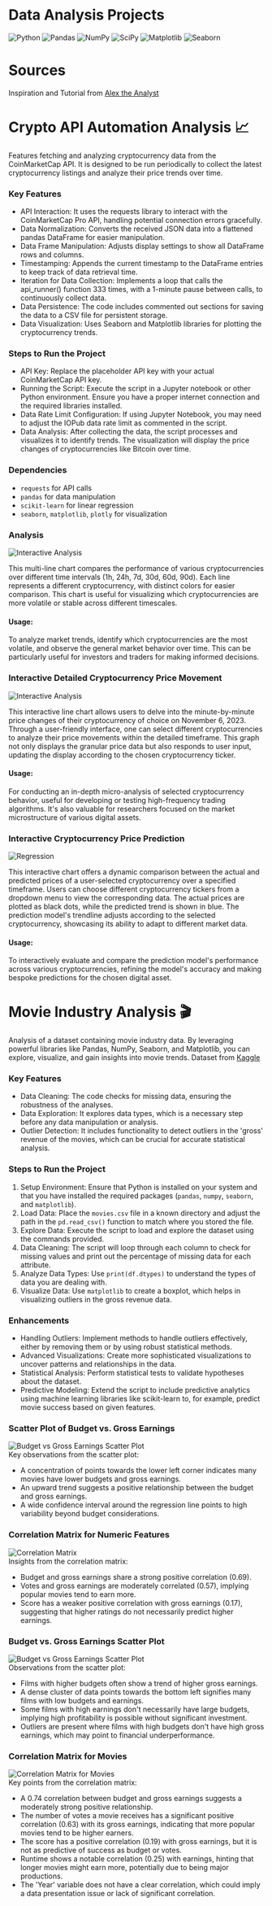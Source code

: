 # Data Analysis Projects

![Python](https://img.shields.io/badge/Made%20with-Python-1f425f.svg)
![Pandas](https://img.shields.io/badge/-Pandas-blue?style=flat&logo=pandas)
![NumPy](https://img.shields.io/badge/-NumPy-lightgrey?style=flat&logo=numpy)
![SciPy](https://img.shields.io/badge/-SciPy-blue?style=flat)
![Matplotlib](https://img.shields.io/badge/-Matplotlib-black?style=flat&logo=matplotlib)
![Seaborn](https://img.shields.io/badge/-Seaborn-brightgreen?style=flat)

# Sources
Inspiration and Tutorial from [Alex the Analyst](https://github.com/AlexTheAnalyst/PortfolioProjects)

# Crypto API Automation Analysis 📈
Features fetching and analyzing cryptocurrency data from the CoinMarketCap API. It is designed to be run periodically to collect the latest cryptocurrency listings and analyze their price trends over time.

### Key Features
- API Interaction: It uses the requests library to interact with the CoinMarketCap Pro API, handling potential connection errors gracefully.
- Data Normalization: Converts the received JSON data into a flattened pandas DataFrame for easier manipulation.
- Data Frame Manipulation: Adjusts display settings to show all DataFrame rows and columns.
- Timestamping: Appends the current timestamp to the DataFrame entries to keep track of data retrieval time.
- Iteration for Data Collection: Implements a loop that calls the api_runner() function 333 times, with a 1-minute pause between calls, to continuously collect data.
- Data Persistence: The code includes commented out sections for saving the data to a CSV file for persistent storage.
- Data Visualization: Uses Seaborn and Matplotlib libraries for plotting the cryptocurrency trends.

### Steps to Run the Project
- API Key: Replace the placeholder API key with your actual CoinMarketCap API key.
- Running the Script: Execute the script in a Jupyter notebook or other Python environment. Ensure you have a proper internet connection and the required libraries installed.
- Data Rate Limit Configuration: If using Jupyter Notebook, you may need to adjust the IOPub data rate limit as commented in the script.
- Data Analysis: After collecting the data, the script processes and visualizes it to identify trends. The visualization will display the price changes of cryptocurrencies like Bitcoin over time.

### Dependencies
- `requests` for API calls
- `pandas` for data manipulation
- `scikit-learn` for linear regression
- `seaborn`, `matplotlib`, `plotly` for visualization

### Analysis
![Interactive Analysis](demo/c1.png) 

This multi-line chart compares the performance of various cryptocurrencies over different time intervals (1h, 24h, 7d, 30d, 60d, 90d). Each line represents a different cryptocurrency, with distinct colors for easier comparison. This chart is useful for visualizing which cryptocurrencies are more volatile or stable across different timescales.
#### Usage:
To analyze market trends, identify which cryptocurrencies are the most volatile, and observe the general market behavior over time. This can be particularly useful for investors and traders for making informed decisions.

### Interactive Detailed Cryptocurrency Price Movement
![Interactive Analysis](demo/cv1.gif) 

This interactive line chart allows users to delve into the minute-by-minute price changes of their cryptocurrency of choice on November 6, 2023. Through a user-friendly interface, one can select different cryptocurrencies to analyze their price movements within the detailed timeframe. This graph not only displays the granular price data but also responds to user input, updating the display according to the chosen cryptocurrency ticker.
#### Usage:
For conducting an in-depth micro-analysis of selected cryptocurrency behavior, useful for developing or testing high-frequency trading algorithms. It's also valuable for researchers focused on the market microstructure of various digital assets.

### Interactive Cryptocurrency Price Prediction
![Regression](demo/cv2.gif)  

This interactive chart offers a dynamic comparison between the actual and predicted prices of a user-selected cryptocurrency over a specified timeframe. Users can choose different cryptocurrency tickers from a dropdown menu to view the corresponding data. The actual prices are plotted as black dots, while the predicted trend is shown in blue. The prediction model's trendline adjusts according to the selected cryptocurrency, showcasing its ability to adapt to different market data.
#### Usage:
To interactively evaluate and compare the prediction model's performance across various cryptocurrencies, refining the model's accuracy and making bespoke predictions for the chosen digital asset.

# Movie Industry Analysis 🎬
Analysis of a dataset containing movie industry data. By leveraging powerful libraries like Pandas, NumPy, Seaborn, and Matplotlib, you can explore, visualize, and gain insights into movie trends. Dataset from [Kaggle](https://www.kaggle.com/datasets/danielgrijalvas/movies)

### Key Features
- Data Cleaning: The code checks for missing data, ensuring the robustness of the analyses.
- Data Exploration: It explores data types, which is a necessary step before any data manipulation or analysis.
- Outlier Detection: It includes functionality to detect outliers in the 'gross' revenue of the movies, which can be crucial for accurate statistical analysis.

### Steps to Run the Project
1. Setup Environment: Ensure that Python is installed on your system and that you have installed the required packages (`pandas`, `numpy`, `seaborn`, and `matplotlib`).
2. Load Data: Place the `movies.csv` file in a known directory and adjust the path in the `pd.read_csv()` function to match where you stored the file.
3. Explore Data: Execute the script to load and explore the dataset using the commands provided.
4. Data Cleaning: The script will loop through each column to check for missing values and print out the percentage of missing data for each attribute.
5. Analyze Data Types: Use `print(df.dtypes)` to understand the types of data you are dealing with.
6. Visualize Data: Use `matplotlib` to create a boxplot, which helps in visualizing outliers in the gross revenue data.

### Enhancements
- Handling Outliers: Implement methods to handle outliers effectively, either by removing them or by using robust statistical methods.
- Advanced Visualizations: Create more sophisticated visualizations to uncover patterns and relationships in the data.
- Statistical Analysis: Perform statistical tests to validate hypotheses about the dataset.
- Predictive Modeling: Extend the script to include predictive analytics using machine learning libraries like scikit-learn to, for example, predict movie success based on given features.

### Scatter Plot of Budget vs. Gross Earnings
![Budget vs Gross Earnings Scatter Plot](demo/m1.png)  
Key observations from the scatter plot:
- A concentration of points towards the lower left corner indicates many movies have lower budgets and gross earnings.
- An upward trend suggests a positive relationship between the budget and gross earnings.
- A wide confidence interval around the regression line points to high variability beyond budget considerations.

### Correlation Matrix for Numeric Features
![Correlation Matrix](demo/m2.png)  
Insights from the correlation matrix:
- Budget and gross earnings share a strong positive correlation (0.69).
- Votes and gross earnings are moderately correlated (0.57), implying popular movies tend to earn more.
- Score has a weaker positive correlation with gross earnings (0.17), suggesting that higher ratings do not necessarily predict higher earnings.

### Budget vs. Gross Earnings Scatter Plot
![Budget vs Gross Earnings Scatter Plot](demo/m3.png)  
Observations from the scatter plot:
- Films with higher budgets often show a trend of higher gross earnings.
- A dense cluster of data points towards the bottom left signifies many films with low budgets and earnings.
- Some films with high earnings don't necessarily have large budgets, implying high profitability is possible without significant investment.
- Outliers are present where films with high budgets don't have high gross earnings, which may point to financial underperformance.

### Correlation Matrix for Movies
![Correlation Matrix for Movies](demo/m4.png)  
Key points from the correlation matrix:
- A 0.74 correlation between budget and gross earnings suggests a moderately strong positive relationship.
- The number of votes a movie receives has a significant positive correlation (0.63) with its gross earnings, indicating that more popular movies tend to be higher earners.
- The score has a positive correlation (0.19) with gross earnings, but it is not as predictive of success as budget or votes.
- Runtime shows a notable correlation (0.25) with earnings, hinting that longer movies might earn more, potentially due to being major productions.
- The 'Year' variable does not have a clear correlation, which could imply a data presentation issue or lack of significant correlation.
